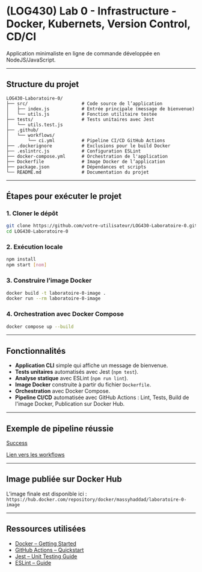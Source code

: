 # (LOG430) Lab 0 - Infrastructure - Docker, Kubernets, Version Control, CD/CI

Application minimaliste en ligne de commande développée en NodeJS/JavaScript.

---

## Structure du projet
```
LOG430-Laboratoire-0/
├── src/                    # Code source de l’application
│   ├── index.js            # Entrée principale (message de bienvenue)
│   └── utils.js            # Fonction utilitaire testée
├── tests/                  # Tests unitaires avec Jest
│   └── utils.test.js
├── .github/
│   └── workflows/
│       └── ci.yml          # Pipeline CI/CD GitHub Actions
├── .dockerignore           # Exclusions pour le build Docker
├── .eslintrc.js            # Configuration ESLint
├── docker-compose.yml      # Orchestration de l'application
├── Dockerfile              # Image Docker de l’application
├── package.json            # Dépendances et scripts
└── README.md               # Documentation du projet
```

---

## Étapes pour exécuter le projet

### 1. Cloner le dépôt
```bash
git clone https://github.com/votre-utilisateur/LOG430-Laboratoire-0.git
cd LOG430-Laboratoire-0
```

### 2. Exécution locale
```bash
npm install
npm start [nom]
```

### 3. Construire l’image Docker
```bash
docker build -t laboratoire-0-image .
docker run --rm laboratoire-0-image
```

### 4. Orchestration avec Docker Compose
```bash
docker compose up --build
```

---

## Fonctionnalités

- **Application CLI** simple qui affiche un message de bienvenue.
- **Tests unitaires** automatisés avec Jest (`npm test`).
- **Analyse statique** avec ESLint (`npm run lint`).
- **Image Docker** construite à partir du fichier `Dockerfile`.
- **Orchestration** avec Docker Compose.
- **Pipeline CI/CD** automatisée avec GitHub Actions : Lint, Tests, Build de l'image Docker, Publication sur Docker Hub.

---

## Exemple de pipeline réussie

[Success](https://github.com/Massy-Haddad/LOG-430-Laboratoire-0/actions/runs/15000400328)

[Lien vers les workflows](https://github.com/Massy-Haddad/LOG-430-Laboratoire-0/actions)

---

## Image publiée sur Docker Hub

L’image finale est disponible ici :  
`https://hub.docker.com/repository/docker/massyhaddad/laboratoire-0-image`

---

## Ressources utilisées

- [Docker – Getting Started](https://docs.docker.com/get-started/)
- [GitHub Actions – Quickstart](https://docs.github.com/en/actions/quickstart)
- [Jest – Unit Testing Guide](https://jestjs.io/)
- [ESLint – Guide](https://eslint.org/)
